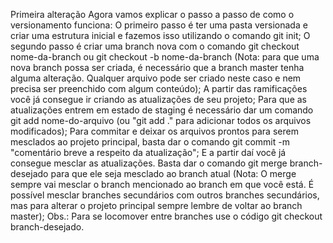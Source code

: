 Primeira alteração
Agora vamos explicar o passo a passo de como o versionamento funciona:
O primeiro passo é ter uma pasta versionada e criar uma estrutura inicial e fazemos isso utilizando o comando git init;
O segundo passo é criar uma branch nova com o comando git checkout nome-da-branch ou git checkout -b nome-da-branch (Nota: para que uma nova branch possa ser criada, é necessário que a branch master tenha alguma alteração. Qualquer arquivo pode ser criado neste caso e nem precisa ser preenchido com algum conteúdo);
A partir das ramificações você já consegue ir criando as atualizações de seu projeto;
Para que as atualizações entrem em estado de staging é necessário dar um comando git add nome-do-arquivo (ou "git add ." para adicionar todos os arquivos modificados);
Para commitar e deixar os arquivos prontos para serem mesclados ao projeto principal, basta dar o comando git commit -m "comentário breve a respeito da atualização";
E a partir daí você já consegue mesclar as atualizações. Basta dar o comando git merge branch-desejado para que ele seja mesclado ao branch atual (Nota: O merge sempre vai mesclar o branch mencionado ao branch em que você está. É possível mesclar branches secundários com outros branches secundários, mas para alterar o projeto principal sempre lembre de voltar ao branch master);
Obs.: Para se locomover entre branches use o código git checkout branch-desejado.